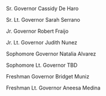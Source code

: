 Sr. Governor
Cassidy De Haro
 	
Sr. Lt. Governor
Sarah Serrano
 	
Jr. Governor
Robert Fraijo
 	
Jr. Lt. Governor
Judith Nunez
 	
Sophomore Governor
Natalia Alvarez
 	
Sophomore Lt. Governor
TBD
 	
Freshman Governor
Bridget Muniz
 	
Freshman Lt. Governor
Aneesa Medina
